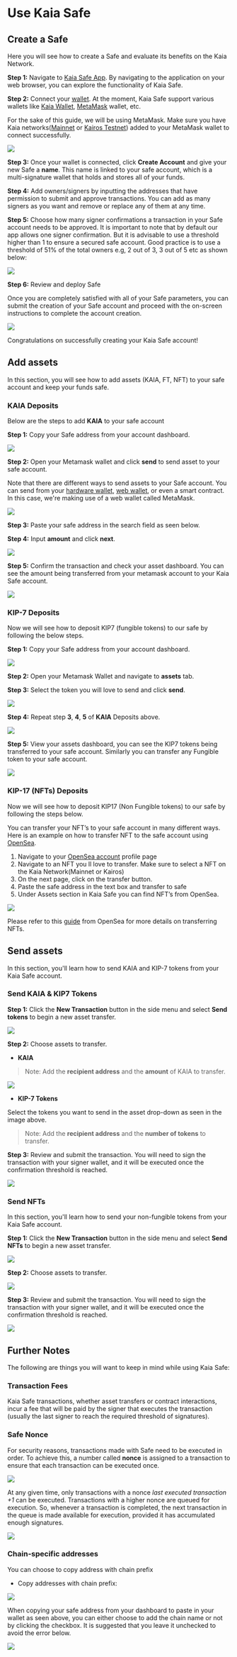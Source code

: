 # Use Kaia Safe

## Create a Safe

Here you will see how to create a Safe and evaluate its benefits on the Kaia Network.

**Step 1:** Navigate to [Kaia Safe App](https://safe.kaia.io/). By navigating to the application on your web browser, you can explore the functionality of Kaia Safe.

**Step 2:** Connect your [wallet](https://docs.ethhub.io/using-ethereum/wallets/intro-to-ethereum-wallets/). At the moment, Kaia Safe support various wallets like [Kaia Wallet](https://docs.kaiawallet.io/), [MetaMask](../../../tutorials/connecting-metamask.mdx) wallet, etc. 

For the sake of this guide, we will be using MetaMask. Make sure you have Kaia networks([Mainnet](../../../tutorials/connecting-metamask.mdx#connect-to-kaia-network) or [Kairos Testnet](../../../tutorials/connecting-metamask.mdx#connect-to-kaia-network)) added to your MetaMask wallet to connect successfully.

![](/img/build/tools/kaia-safe/kaia-safe-connect-wallet.png)

**Step 3:**  Once your wallet is connected, click **Create Account** and give your new Safe a **name**. This name is linked to your safe account, which is a multi-signature wallet that holds and stores all of your funds.

**Step 4:** Add owners/signers by inputting the addresses that have permission to submit and approve transactions. You can add as many signers as you want and remove or replace any of them at any time.

**Step 5:** Choose how many signer confirmations a transaction in your Safe account needs to be approved. It is important to note that by default our app allows one signer confirmation. But it is advisable to use a threshold higher than 1 to ensure a secured safe account. Good practice is to use a threshold of 51% of the total owners e.g, 2 out of 3, 3 out of 5 etc as shown below:

![](/img/build/tools/kaia-safe/kaia-safe-create-acct.gif)

**Step 6:** Review and deploy Safe

Once you are completely satisfied with all of your Safe parameters, you can submit the creation of your Safe account and proceed with the on-screen instructions to complete the account creation.

![](/img/build/tools/kaia-safe/kaia-safe-create-review.gif)

Congratulations on successfully creating your Kaia Safe account!

## Add assets

In this section, you will see how to add assets (KAIA, FT, NFT)  to your safe account and keep your funds safe.

### KAIA Deposits

Below are the steps to add **KAIA** to your safe account

**Step 1:** Copy your Safe address from your account dashboard.

![](/img/build/tools/kaia-safe/ks-deposit-copy-addr.png)

**Step 2:** Open your Metamask wallet and click **send** to send asset to your safe account. 

Note that there are different ways to send assets to your Safe account. You can send from your [hardware wallet](https://www.ledger.com/academy/crypto-hardware-wallet), [web wallet](https://medium.com/arcana-network-blog/why-web-wallets-e77c776e4d5e), or even a smart contract. In this case, we're making use of a web wallet called MetaMask.


![](/img/build/tools/kaia-safe/ks-token-send-btn.png)

**Step 3:** Paste your safe address in the search field as seen below.

**Step 4:** Input **amount** and click **next**.

![](/img/build/tools/kaia-safe/ks-token-send-details.png)


**Step 5:** Confirm the transaction and check your asset dashboard. You can see the amount being transferred from your metamask account to your Kaia Safe account. 

![](/img/build/tools/kaia-safe/kaia-safe-klay-bal.png)

### KIP-7 Deposits

Now we will see how to deposit KIP7 (fungible tokens) to our safe by following the below steps.

**Step 1:** Copy your Safe address from your account dashboard.

![](/img/build/tools/kaia-safe/ks-deposit-ft-copy.png)

**Step 2:** Open your Metamask Wallet and navigate to **assets** tab.

**Step 3:** Select the token you will love to send and click **send**.

![](/img/build/tools/kaia-safe/ks-ft-send-btn.png)

**Step 4:** Repeat step **3**, **4**, **5** of **KAIA** Deposits above.

![](/img/build/tools/kaia-safe/ks-ft-send-details.png)


**Step 5:** View your assets dashboard, you can see the KIP7 tokens being transferred to your safe account. Similarly you can transfer any Fungible token to your safe account.

![](/img/build/tools/kaia-safe/ks-ft-balance.png)

### KIP-17 (NFTs) Deposits

Now we  will see how to deposit KIP17 (Non Fungible tokens) to our safe by following the steps below.

You can transfer your NFT’s to your safe account in many different ways. Here is an example on how to transfer NFT to the safe account using  [OpenSea](https://opensea.io/about).

1. Navigate to your [OpenSea account](https://testnets.opensea.io/account) profile page
2. Navigate to an NFT you ll love to transfer. Make sure to select a NFT on the Kaia Network(Mainnet or Kairos)
3. On the next page, click on the transfer button. 
4. Paste the safe address in the text box and transfer to safe 
5. Under Assets section in Kaia Safe you can find NFT’s from OpenSea. 

![](/img/build/tools/kaia-safe/kaia-safe-trf-nft.gif)

Please refer to this [guide](https://support.opensea.io/en/articles/8866959-how-can-i-transfer-an-nft-using-opensea) from OpenSea for more details on transferring NFTs.

## Send assets

In this section, you'll learn how to send KAIA and KIP-7 tokens from your Kaia Safe account.

### Send KAIA & KIP7 Tokens <a id="Send KAIA from Safe"></a>

**Step 1:** Click the **New Transaction** button in the side menu and select **Send tokens** to begin a new asset transfer.

![](/img/build/tools/kaia-safe/kaia-safe-init-send-token.gif)

**Step 2:** Choose assets to transfer. 

* **KAIA**
  
> Note: Add the **recipient address** and the **amount** of KAIA to transfer.

![](/img/build/tools/kaia-safe/kaia-safe-send-token-details.gif)
  
* **KIP-7 Tokens**

Select the tokens you want to send in the asset drop-down as seen in the image above.

> Note: Add the **recipient address** and the **number of tokens** to transfer.
  

**Step 3:** Review and submit the transaction. You will need to sign the transaction with your signer wallet, and it will be executed once the confirmation threshold is reached.

![](/img/build/tools/kaia-safe/kaia-safe-review-send-tokens.gif)

### Send NFTs <a id="Send NFTs from Safe"></a>

In this section, you'll learn how to send your non-fungible tokens from your Kaia Safe account. 

**Step 1:** Click the **New Transaction** button in the side menu and select **Send NFTs** to begin a new asset transfer.

![](/img/build/tools/kaia-safe/kaia-safe-init-send-nft.gif)

**Step 2:** Choose assets to transfer.

![](/img/build/tools/kaia-safe/kaia-safe-send-nft-details.gif)

**Step 3:** Review and submit the transaction. You will need to sign the transaction with your signer wallet, and it will be executed once the confirmation threshold is reached.

![](/img/build/tools/kaia-safe/kaia-safe-review-send-nft.gif)

## Further Notes <a id="Points to Note"></a>

The following are things you will want to keep in mind while using Kaia Safe:

### Transaction Fees <a id="Transaction Fees"></a>

Kaia Safe transactions, whether asset transfers or contract interactions, incur a fee that will be paid by the signer that executes the transaction (usually the last signer to reach the required threshold of signatures).

### Safe Nonce <a id="Safe Nonce"></a>

For security reasons, transactions made with Safe need to be executed in order. To achieve this, a number called **nonce** is assigned to a transaction to ensure that each transaction can be executed once. 

![](/img/build/tools/kaia-safe/ks-nounce.png)

At any given time, only transactions with a nonce _last executed transaction +1_ can be executed. Transactions with a higher nonce are queued for execution. So, whenever a transaction is completed, the next transaction in the queue is made available for execution, provided it has accumulated enough signatures.

![](/img/build/tools/kaia-safe/ks-pending-tx.png)

### Chain-specific addresses <a id="Chain-specific addresses"></a>

You can choose to copy address with chain prefix

* Copy addresses with chain prefix:

![](/img/build/tools/kaia-safe/ks-chain-spec-addr.png)


When copying your safe address from your dashboard to paste in your wallet as seen above, you can either choose to add the chain name or not by clicking the checkbox. It is suggested that you leave it unchecked to avoid the error below.

![](/img/build/tools/kaia-safe/ks-chain-addr-err.png)